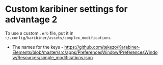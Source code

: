 # Custom karibiner settings for advantage 2

To use a custom `.erb` file, put it in `~/.config/karibiner/assets/complex_modifications`

* The names for the keys - https://github.com/tekezo/Karabiner-Elements/blob/master/src/apps/PreferencesWindow/PreferencesWindow/Resources/simple_modifications.json
